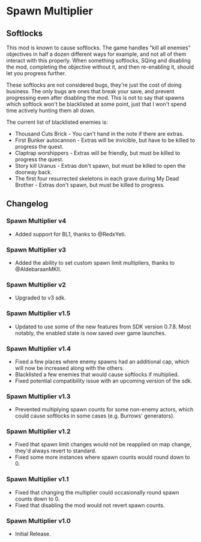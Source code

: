 # Spawn Multiplier
## Softlocks
This mod is known to cause softlocks. The game handles "kill all enemies" objectives in half a dozen
different ways for example, and not all of them interact with this properly. When something
softlocks, SQing and disabling the mod, completing the objective without it, and then re-enabling
it, should let you progress further.

These softlocks are not considered bugs, they're just the cost of doing business. The only bugs are
ones that break your save, and prevent progressing even after disabling the mod. This is not to say
that spawns which softlock won't be blacklisted at some point, just that I won't spend time actively
hunting them all down.

The current list of blacklisted enemies is:
- Thousand Cuts Brick - You can't hand in the note if there are extras.
- First Bunker autocannon - Extras will be invicible, but have to be killed to progress the quest.
- Claptrap worshippers - Extras will be friendly, but must be killed to progress the quest.
- Story kill Uranus - Extras don't spawn, but must be killed to open the doorway back.
- The first four resurrected skeletons in each grave during My Dead Brother - Extras don't spawn,
  but must be killed to progress.

## Changelog

### Spawn Multiplier v4
- Added support for BL1, thanks to @RedxYeti.

### Spawn Multiplier v3
- Added the ability to set custom spawn limit multipliers, thanks to @AldebaraanMKII.

### Spawn Multiplier v2
- Upgraded to v3 sdk.

### Spawn Multiplier v1.5
- Updated to use some of the new features from SDK version 0.7.8. Most notably, the enabled state is
  now saved over game launches.

### Spawn Multiplier v1.4
- Fixed a few places where enemy spawns had an additional cap, which will now be increased along
  with the others.
- Blacklisted a few enemies that would cause softlocks if multiplied.
- Fixed potential compatibility issue with an upcoming version of the sdk.

### Spawn Multiplier v1.3
- Prevented multiplying spawn counts for some non-enemy actors, which could cause softlocks in some
  cases (e.g. Burrows' generators).

### Spawn Multiplier v1.2
- Fixed that spawn limit changes would not be reapplied on map change, they'd always revert to
  standard.
- Fixed some more instances where spawn counts would round down to 0.

### Spawn Multiplier v1.1
- Fixed that changing the multiplier could occasionally round spawn counts down to 0.
- Fixed that disabling the mod would not revert spawn counts.

### Spawn Multiplier v1.0
- Initial Release.
